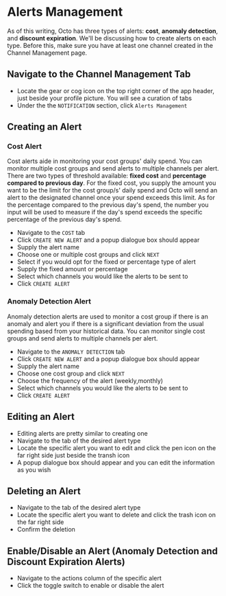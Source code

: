 # Alerts Management

As of this writing, Octo has three types of alerts: **cost**, **anomaly detection**, and **discount expiration**. We'll be discussing how to create alerts on each type. Before this, make sure you have at least one channel created in the Channel Management page.

## Navigate to the Channel Management Tab

- Locate the gear or cog icon on the top right corner of the app header, just beside your profile picture. You will see a curation of tabs
- Under the the `NOTIFICATION` section, click `Alerts Management`
## Creating an Alert

### Cost Alert

Cost alerts aide in monitoring your cost groups' daily spend. You can monitor multiple cost groups and send alerts to multiple channels per alert. There are two types of threshold available: **fixed cost** and **percentage compared to previous day**. For the fixed cost, you supply the amount you want to be the limit for the cost group/s' daily spend and Octo will send an alert to the designated channel once your spend exceeds this limit. As for the percentage compared to the previous day's spend, the number you input will be used to measure if the day's spend exceeds the specific percentage of the previous day's spend.

- Navigate to the `COST` tab
- Click `CREATE NEW ALERT` and a popup dialogue box should appear
- Supply the alert name
- Choose one or multiple cost groups and click `NEXT`
- Select if you would opt for the fixed or percentage type of alert
- Supply the fixed amount or percentage
- Select which channels you would like the alerts to be sent to
- Click `CREATE ALERT`

<!-- ### Anomaly Detection Alert -->
### Anomaly Detection Alert

Anomaly detection alerts are used to monitor a cost group if there is an anomaly and alert you if there is a significant deviation from the usual spending based from your historical data. You can monitor single cost groups and send alerts to multiple channels per alert. 

- Navigate to the `ANOMALY DETECTION` tab
- Click `CREATE NEW ALERT` and a popup dialogue box should appear
- Supply the alert name
- Choose one cost group and click `NEXT`
- Choose the frequency of the alert (weekly,monthly)
- Select which channels you would like the alerts to be sent to
- Click `CREATE ALERT` 

<!-- ### Discount Expiration Alert -->

## Editing an Alert

- Editing alerts are pretty similar to creating one
- Navigate to the tab of the desired alert type
- Locate the specific alert you want to edit and click the pen icon on the far right side just beside the transh icon
- A popup dialogue box should appear and you can edit the information as you wish

## Deleting an Alert

- Navigate to the tab of the desired alert type
- Locate the specific alert you want to delete and click the trash icon on the far right side
- Confirm the deletion

## Enable/Disable an Alert (Anomaly Detection and Discount Expiration Alerts)

- Navigate to the actions column of the specific alert
- Click the toggle switch to enable or disable the alert